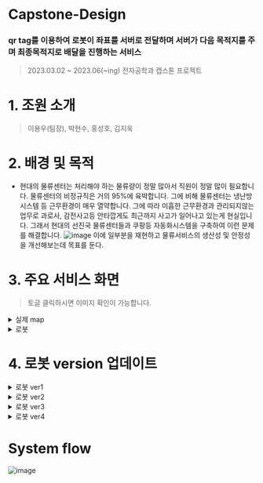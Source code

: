# Capstone-Design
### qr tag를 이용하여 로봇이 좌표를 서버로 전달하며 서버가 다음 목적지를 주며 최종목적지로 배달을 진행하는 서비스

> 2023.03.02 ~ 2023.06(~ing) 전자공학과 캡스톤 프로젝트

# 1. 조원 소개
>  이용우(팀장), 박현수, 홍성호, 김지욱

# 2. 배경 및 목적
* 현대의 물류센터는 처리해야 하는 물류량이 정말 많아서 직원이 정말 많이 필요합니다.
물류센터의 비정규직은 거의 95%에 육박합니다.
그에 비해 물류센터는 냉난방시스템 등 근무환경이 매우 열약합니다.
그에 따라 미흡한 근무환경과 관리되지않는 업무로 과로사, 감전사고등 안타깝게도
최근까지 사고가 일어나고 있는게 현실입니다.
그래서 현대의 선진국 물류센터들과 쿠팡등 자동화시스템을 구축하여 이런 문제를 해결합니다.
![image](https://user-images.githubusercontent.com/95459741/236624434-f6356f26-a575-499d-a50c-e1e812bc2a3d.png)
이에 일부분을 재현하고 물류서비스의 생산성 및 안정성을 개선해보는데 목표를 둔다.

# 3. 주요 서비스 화면
> 토글 클릭하시면 이미지 확인이 가능합니다.
<details>
  <summary>실제 map</summary>
![image](https://user-images.githubusercontent.com/95459741/236624876-0df6cf14-6d90-4a0e-b884-47110538b78e.png)
</details>

<details>
  <summary>로봇</summary>
  
 </details>
 
# 4. 로봇 version 업데이트
 <details>
  <summary>로봇 ver1</summary>
    ![image](https://user-images.githubusercontent.com/95459741/236625165-fbd39614-6b15-4629-8409-27608193409a.png)
  <summary> <지면을 수직으로 바라보게 함> </summary>
</details>
  
 <details>
  <summary>로봇 ver2</summary>
    ![image](https://user-images.githubusercontent.com/95459741/236625188-d5d1ca8d-14af-4c1b-8eeb-bccf3c209ce4.png)
    <summary> <지면 수직 + 자체 높이 증가> </summary>
</details>

 <details>
  <summary>로봇 ver3</summary>
    ![image](https://user-images.githubusercontent.com/95459741/236625410-4df6a50f-99f4-4bf0-9613-bcc0d5feaf17.png)
  <summary> < qr코드크기 최적화에 따른 자체 높이 다시 감소> </summary>
</details>

 <details>
  <summary>로봇 ver4</summary>

</details>
  
# System flow
![image](https://user-images.githubusercontent.com/95459741/236448976-7e4114fc-41d0-441c-ad70-0887a09ffd33.png)

